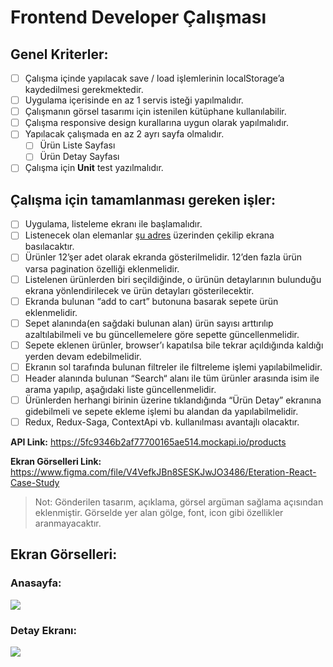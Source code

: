 # Frontend Developer Çalışması

## Genel Kriterler: 
- [ ] Çalışma içinde yapılacak save / load işlemlerinin localStorage’a kaydedilmesi gerekmektedir.
- [ ] Uygulama içerisinde en az 1 servis isteği yapılmalıdır.
- [ ] Çalışmanın görsel tasarımı için istenilen kütüphane kullanılabilir.
- [ ] Çalışma responsive design kurallarına uygun olarak yapılmalıdır.
- [ ] Yapılacak çalışmada en az 2 ayrı sayfa olmalıdır.
    - [ ] Ürün Liste Sayfası
    - [ ] Ürün Detay Sayfası
- [ ] Çalışma için <b>Unit</b> test yazılmalıdır.

## Çalışma için tamamlanması gereken işler: 
- [ ] Uygulama, listeleme ekranı ile başlamalıdır. 
- [ ] Listenecek olan elemanlar [şu adres](https://5fc9346b2af77700165ae514.mockapi.io/products) üzerinden çekilip ekrana basılacaktır. 
- [ ] Ürünler 12’şer adet olarak ekranda gösterilmelidir. 12’den fazla ürün varsa pagination özelliği eklenmelidir.
- [ ] Listelenen ürünlerden biri seçildiğinde, o ürünün detaylarının bulunduğu ekrana yönlendirilecek ve ürün detayları gösterilecektir.
- [ ] Ekranda bulunan “add to cart” butonuna basarak sepete ürün eklenmelidir.
- [ ] Sepet alanında(en sağdaki bulunan alan) ürün sayısı arttırılıp azaltılabilmeli ve bu güncellemelere göre sepette güncellenmelidir.
- [ ] Sepete eklenen ürünler, browser’ı kapatılsa bile tekrar açıldığında kaldığı yerden devam edebilmelidir.
- [ ] Ekranın sol tarafında bulunan filtreler ile filtreleme işlemi yapılabilmelidir.
- [ ] Header alanında bulunan “Search“ alanı ile tüm ürünler arasında isim ile arama yapılıp, aşağıdaki liste güncellenmelidir.
- [ ] Ürünlerden herhangi birinin üzerine tıklandığında “Ürün Detay” ekranına gidebilmeli ve sepete ekleme işlemi bu alandan da yapılabilmelidir.
- [ ] Redux, Redux-Saga, ContextApi vb. kullanılması avantajlı olacaktır.

<b>API Link:</b> https://5fc9346b2af77700165ae514.mockapi.io/products

<b>Ekran Görselleri Link:</b> https://www.figma.com/file/V4VefkJBn8SESKJwJO3486/Eteration-React-Case-Study

> Not: Gönderilen tasarım, açıklama, görsel argüman sağlama açısından eklenmiştir. Görselde yer alan gölge, font, icon gibi özellikler aranmayacaktır.

## Ekran Görselleri:

### Anasayfa:

<img src="./docs/home.png" />

### Detay Ekranı:

<img src="./docs/detail.png" />
